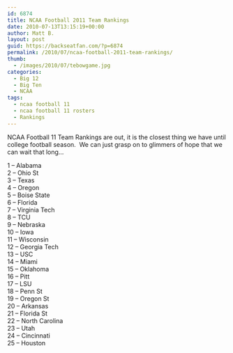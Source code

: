 ```yaml
---
id: 6874
title: NCAA Football 2011 Team Rankings
date: 2010-07-13T13:15:19+00:00
author: Matt B.
layout: post
guid: https://backseatfan.com/?p=6874
permalink: /2010/07/ncaa-football-2011-team-rankings/
thumb:
  - /images/2010/07/tebowgame.jpg
categories:
  - Big 12
  - Big Ten
  - NCAA
tags:
  - ncaa football 11
  - ncaa football 11 rosters
  - Rankings
---
```


<div class="entry">
  <p>
    NCAA Football 11 Team Rankings are out, it is the closest thing we have until college football season.  We can just grasp on to glimmers of hope that we can wait that long&#8230;
  </p>

  <p>
    1 – Alabama<br /> 2 – Ohio St<br /> 3 – Texas<br /> 4 – Oregon<br /> 5 – Boise State<br /> 6 – Florida<br /> 7 – Virginia Tech<br /> 8 – TCU<br /> 9 – Nebraska<br /> 10 – Iowa<br /> 11 – Wisconsin<br /> 12 – Georgia Tech<br /> 13 – USC<br /> 14 – Miami<br /> 15 – Oklahoma<br /> 16 – Pitt<br /> 17 – LSU<br /> 18 – Penn St<br /> 19 – Oregon St<br /> 20 – Arkansas<br /> 21 – Florida St<br /> 22 – North Carolina<br /> 23 – Utah<br /> 24 – Cincinnati<br /> 25 – Houston
  </p>
</div>
